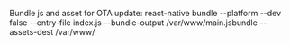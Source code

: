 Bundle js and asset for OTA update:
react-native bundle --platform <platform> --dev false --entry-file index.js --bundle-output /var/www/main.jsbundle --assets-dest /var/www/